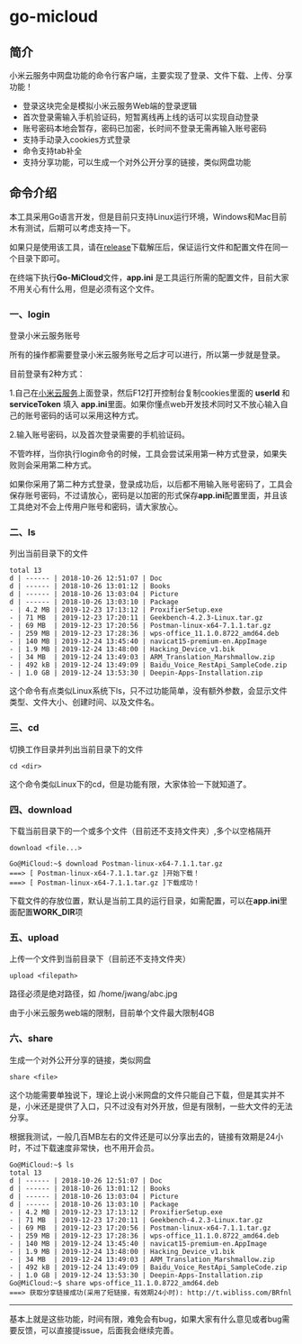 # go-micloud

## 简介
小米云服务中网盘功能的命令行客户端，主要实现了登录、文件下载、上传、分享功能！

- 登录这块完全是模拟小米云服务Web端的登录逻辑
- 首次登录需输入手机验证码，短暂离线再上线的话可以实现自动登录
- 账号密码本地会暂存，密码已加密，长时间不登录无需再输入账号密码
- 支持手动录入cookies方式登录
- 命令支持tab补全
- 支持分享功能，可以生成一个对外公开分享的链接，类似网盘功能
## 命令介绍

本工具采用Go语言开发，但是目前只支持Linux运行环境，Windows和Mac目前木有测试，后期可以考虑支持一下。

如果只是使用该工具，请在[release](https://github.com/wangbjun/go-micloud/releases)下载解压后，保证运行文件和配置文件在同一个目录下即可。

在终端下执行**Go-MiCloud**文件，**app.ini** 是工具运行所需的配置文件，目前大家不用关心有什么用，但是必须有这个文件。



### 一、login
登录小米云服务账号

所有的操作都需要登录小米云服务账号之后才可以进行，所以第一步就是登录。

目前登录有2种方式：

1.自己在[小米云服务](https://i.mi.com/)上面登录，然后F12打开控制台复制cookies里面的 **userId** 和 **serviceToken** 填入 **app.ini**里面。如果你懂点web开发技术同时又不放心输入自己的账号密码的话可以采用这种方式。

2.输入账号密码，以及首次登录需要的手机验证码。

不管咋样，当你执行login命令的时候，工具会尝试采用第一种方式登录，如果失败则会采用第二种方式。

如果你采用了第二种方式登录，登录成功后，以后都不用输入账号密码了，工具会保存账号密码，不过请放心，密码是以加密的形式保存**app.ini**配置里面，并且该工具绝对不会上传用户账号和密码，请大家放心。


### 二、ls
列出当前目录下的文件

```
total 13
d | ------ | 2018-10-26 12:51:07 | Doc
d | ------ | 2018-10-26 13:01:12 | Books
d | ------ | 2018-10-26 13:03:04 | Picture
d | ------ | 2018-10-26 13:03:10 | Package
- | 4.2 MB | 2019-12-23 17:13:12 | ProxifierSetup.exe
- | 71 MB  | 2019-12-23 17:20:11 | Geekbench-4.2.3-Linux.tar.gz
- | 69 MB  | 2019-12-23 17:20:56 | Postman-linux-x64-7.1.1.tar.gz
- | 259 MB | 2019-12-23 17:28:36 | wps-office_11.1.0.8722_amd64.deb
- | 140 MB | 2019-12-24 13:45:40 | navicat15-premium-en.AppImage
- | 1.9 MB | 2019-12-24 13:48:00 | Hacking_Device_v1.bik
- | 34 MB  | 2019-12-24 13:49:03 | ARM_Translation_Marshmallow.zip
- | 492 kB | 2019-12-24 13:49:09 | Baidu_Voice_RestApi_SampleCode.zip
- | 1.0 GB | 2019-12-24 13:53:30 | Deepin-Apps-Installation.zip
```
这个命令有点类似Linux系统下ls，只不过功能简单，没有额外参数，会显示文件类型、文件大小、创建时间、以及文件名。

### 三、cd
切换工作目录并列出当前目录下的文件
```
cd <dir>
```
这个命令类似Linux下的cd，但是功能有限，大家体验一下就知道了。

### 四、download
下载当前目录下的一个或多个文件（目前还不支持文件夹）,多个以空格隔开
```
download <file...>
```

```
Go@MiCloud:~$ download Postman-linux-x64-7.1.1.tar.gz
===> [ Postman-linux-x64-7.1.1.tar.gz ]开始下载！
===> [ Postman-linux-x64-7.1.1.tar.gz ]下载成功！
```

下载文件的存放位置，默认是当前工具的运行目录，如需配置，可以在**app.ini**里面配置**WORK_DIR**项

### 五、upload
上传一个文件到当前目录下（目前还不支持文件夹）
```
upload <filepath>
```
路径必须是绝对路径，如 /home/jwang/abc.jpg

由于小米云服务web端的限制，目前单个文件最大限制4GB

### 六、share
生成一个对外公开分享的链接，类似网盘
```
share <file>
```
这个功能需要单独说下，理论上说小米网盘的文件只能自己下载，但是其实并不是，小米还是提供了入口，只不过没有对外开放，但是有限制，一些大文件的无法分享。

根据我测试，一般几百MB左右的文件还是可以分享出去的，链接有效期是24小时，不过下载速度非常快，也不用开会员。
```
Go@MiCloud:~$ ls
total 13
d | ------ | 2018-10-26 12:51:07 | Doc
d | ------ | 2018-10-26 13:01:12 | Books
d | ------ | 2018-10-26 13:03:04 | Picture
d | ------ | 2018-10-26 13:03:10 | Package
- | 4.2 MB | 2019-12-23 17:13:12 | ProxifierSetup.exe
- | 71 MB  | 2019-12-23 17:20:11 | Geekbench-4.2.3-Linux.tar.gz
- | 69 MB  | 2019-12-23 17:20:56 | Postman-linux-x64-7.1.1.tar.gz
- | 259 MB | 2019-12-23 17:28:36 | wps-office_11.1.0.8722_amd64.deb
- | 140 MB | 2019-12-24 13:45:40 | navicat15-premium-en.AppImage
- | 1.9 MB | 2019-12-24 13:48:00 | Hacking_Device_v1.bik
- | 34 MB  | 2019-12-24 13:49:03 | ARM_Translation_Marshmallow.zip
- | 492 kB | 2019-12-24 13:49:09 | Baidu_Voice_RestApi_SampleCode.zip
- | 1.0 GB | 2019-12-24 13:53:30 | Deepin-Apps-Installation.zip
Go@MiCloud:~$ share wps-office_11.1.0.8722_amd64.deb
===> 获取分享链接成功(采用了短链接，有效期24小时): http://t.wibliss.com/BRfnl
```

---
基本上就是这些功能，时间有限，难免会有bug，如果大家有什么意见或者bug需要反馈，可以直接提issue，后面我会继续完善。
